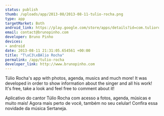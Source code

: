 ```yaml
--- 
status: publish
thumb: /uploads/app/2013-08/2013-08-11-tulio-rocha.png
type: app
targetMarket: Both
android_link: https://play.google.com/store/apps/details?id=com.tuliorocha
email: contact@brunopinho.com
developer: Bruno Pinho
devices: 
- android
date: 2013-08-11 21:31:05.654561 +00:00
title: "T\xC3\xBAlio Rocha"
permalink: /app/tulio-rocha
developer_link: http://www.brunopinho.com
---
```


Túlio Rocha's app with photos, agenda, musics and much more!
It was developed in order to show information about the singer and all his work!
It's free, take a look and feel free to comment about it!

Aplicativo do cantor Túlio Rocha com acesso a fotos, agenda, músicas e muito mais!
Agora mais perto de você, também no seu celular!
Confira essa novidade da música Sertaneja.


